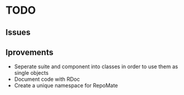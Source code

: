 ﻿# TODO

## Issues

## Iprovements

* Seperate suite and component into classes in order to use them as single objects
* Document code with RDoc
* Create a unique namespace for RepoMate
